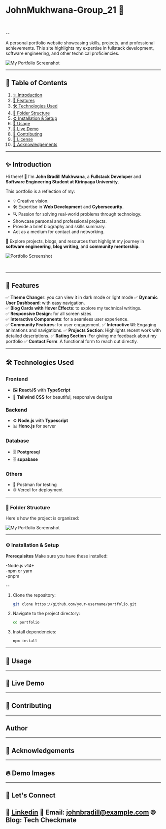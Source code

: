 
# JohnMukhwana-Group_21 :rocket:
<br>

--

A personal portfolio website showcasing skills, projects, and professional achievements. This site highlights my expertise in fullstack development, software engineering, and other technical proficiencies.

![My Portfolio Screenshot](assets/Portfolio-Screenshot.jpg)


---
## 📜 Table of Contents  
1. [✨ Introduction](#-introduction)  
2. [🎨 Features](#-features)  
3. [🛠️ Technologies Used](#%EF%B8%8F-technologies-used)  
4. [📂 Folder Structure](#-folder-structure)  
5. [⚙️ Installation & Setup](#%EF%B8%8F-installation--setup)  
6. [📖 Usage](#-usage)  
7. [🚀 Live Demo](#-live-demo)  
8. [🤝 Contributing](#-contributing)  
9. [📜 License](#-license)  
10. [🙏 Acknowledgements](#-acknowledgements)


---

## ✨ Introduction  

Hi there! 👋 I'm **John Bradill Mukhwana**, a **Fullstack Developer** and **Software Engineering Student at Kirinyaga University**.  

This portfolio is a reflection of my:  
- 💡 Creative vision.  
- 🛠️ Expertise in **Web Development** and **Cybersecurity**.  
- 🔍 Passion for solving real-world problems through technology. 
- Showcase personal and professional projects.
- Provide a brief biography and skills summary.
- Act as a medium for contact and networking. 

🔗 Explore projects, blogs, and resources that highlight my journey in **software engineering**, **blog writing**, and **community mentorship**.  

![Portfolio Screenshot](./assets/portfolio-screenshot.png)  

<br>

---
## 🎨 Features  
✅ **Theme Changer**: you can view it in dark mode or light mode
✅ **Dynamic User Dashboard**: with easy navigation.  
✅ **Blog Cards with Hover Effects**: to explore my technical writings.  
✅ **Responsive Design**: for all screen sizes.  
✅ **Interactive Components**: for a seamless user experience.  
✅ **Community Features**: for user engagement. 
✅ **Interactive UI**: Engaging animations and navigations.
✅ **Projects Section**: Highlights recent work with detailed descriptions.
✅ **Rating Section**  :For giving me feedback about my portfolio
✅ **Contact Form**: A functional form to reach out directly. 


---

## 🛠️ Technologies Used  

### **Frontend**  
- 🖼️ **ReactJS** with **TypeScript**  
- 🎨 **Tailwind CSS** for beautiful, responsive designs  

### **Backend**  
- ⚙️ **Node.js** with **Typescript**
- 📊 **Hono.js** for server

### **Database**  
- 🗄️ **Postgresql** 
- 🗄️ **supabase** 



### **Others**  
- 🔐 Postman for testing
- 🌐 Vercel for deployment  

---
### 📂 Folder Structure  

Here's how the project is organized: <br>

![My Portfolio Screenshot](assets/FolderStructure.PNG)


---

### ⚙️ Installation & Setup

**Prerequisites**
Make sure you have these installed:<br>

-Node.js v14+<br>
-npm or yarn<br>
-pnpm

--
1. Clone the repository:
    ```bash
    git clone https://github.com/your-username/portfolio.git
    ```
2. Navigate to the project directory:
    ```bash
    cd portfolio
    ```
3. Install dependencies:
    ```bash
    npm install
    ```

---
## 📖 Usage

---
## 🚀 Live Demo
---
## 🤝 Contributing
---
## Author
---
## 🙏 Acknowledgements
---
## 🔥 Demo Images
---
## 🌟 Let's Connect
💼 [Linkedin]() 
📧 Email: johnbradill@example.com
🌐 Blog: Tech Checkmate
---
 
